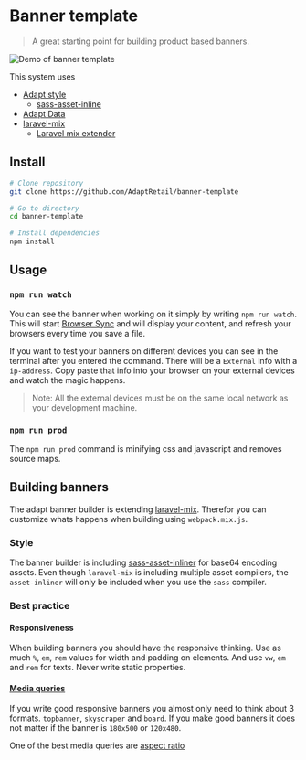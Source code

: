 # Banner template
> A great starting point for building product based banners.

![Demo of banner template](assets/banner_preview.gif)

This system uses
- [ Adapt style ](https://github.com/LasseHaslev/adapt-style)
    - [sass-asset-inline](https://github.com/LasseHaslev/sass-asset-inliner)
- [ Adapt Data ](https://github.com/LasseHaslev/adapt-data)
- [laravel-mix](https://github.com/JeffreyWay/laravel-mix)
    - [ Laravel mix extender ](https://github.com/LasseHaslev/adapt-mix-extender)

## Install

```bash
# Clone repository
git clone https://github.com/AdaptRetail/banner-template

# Go to directory
cd banner-template

# Install dependencies
npm install 
```

## Usage

### `npm run watch`
You can see the banner when working on it simply by writing `npm run watch`.
This will start [Browser Sync](https://www.browsersync.io/) and will display your content, and refresh your browsers every time you save a file.

If you want to test your banners on different devices you can see in the terminal after you entered the command.
There will be a `External` info with a `ip-address`. 
Copy paste that info into your browser on your external devices and watch the magic happens.

> Note: All the external devices must be on the same local network as your development machine.

### `npm run prod`
The `npm run prod` command is minifying css and javascript and removes source maps.
<!-- The prod command will also change `AdaptData` to `LightAdaptData`. -->

## Building banners

The adapt banner builder is extending [laravel-mix](https://github.com/JeffreyWay/laravel-mix).
Therefor you can customize whats happens when building using `webpack.mix.js`.

### Style

The banner builder is including [sass-asset-inliner](https://github.com/LasseHaslev/sass-asset-inliner) for base64 encoding assets.
Even though `laravel-mix` is including multiple asset compilers, the `asset-inliner` will only be included when you use the `sass` compiler.

### Best practice

#### Responsiveness
When building banners you should have the responsive thinking.
Use as much `%`, `em`, `rem` values for width and padding on elements.
And use `vw`, `em` and `rem` for texts. Never write static properties.

#### [ Media queries ](https://developer.mozilla.org/en-US/docs/Web/CSS/Media_Queries/Using_media_queries)

If you write good responsive banners you almost only need to think about 3 formats.
`topbanner`, `skyscraper` and `board`.
If you make good banners it does not matter if the banner is `180x500` or `120x480`.

One of the best media queries are [ aspect ratio ](https://developer.mozilla.org/en-US/docs/Web/CSS/Media_Queries/Using_media_queries#aspect-ratio)
